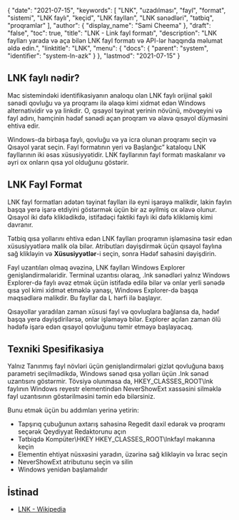 {
  "date": "2021-07-15",
  "keywords": [
"LNK",
"uzadılması",
"fayl",
"format",
"sistemi",
"LNK faylı",
"keçid",
"LNK faylları",
"LNK sənədləri",
"tətbiq",
"proqramlar"
],
  "author": {
    "display_name": "Sami Cheema"
},
  "draft": "false",
  "toc": true,
  "title": "LNK - Link fayl formatı",
  "description": "LNK faylları yarada və aça bilən LNK fayl formatı və API-lər haqqında məlumat əldə edin.",
  "linktitle": "LNK",
  "menu": {
    "docs": {
      "parent": "system",
      "identifier": "system-ln-azk"
}
},
  "lastmod": "2021-07-15"
}

## LNK faylı nədir? ##

Mac sistemindəki identifikasiyanın analoqu olan LNK faylı orijinal şəkil sənədi qovluğu və ya proqramı ilə əlaqə kimi xidmət edən Windows alternatividir və ya linkdir. O, qısayol təyinat yerinin növünü, mövqeyini və fayl adını, həmçinin hədəf sənədi açan proqram və əlavə qısayol düyməsini ehtiva edir.

Windows-da birbaşa faylı, qovluğu və ya icra olunan proqramı seçin və Qısayol yarat seçin. Fayl formatının yeri və Başlanğıc” kataloqu LNK fayllarının iki əsas xüsusiyyətidir. LNK fayllarının fayl formatı maskalanır və əyri ox onların qısa yol olduğunu göstərir.

## LNK Fayl Format ##

LNK fayl formatları adətən təyinat faylları ilə eyni işarəyə malikdir, lakin faylın başqa yerə işarə etdiyini göstərmək üçün bir az əyilmiş ox əlavə olunur. Qısayol iki dəfə kliklədikdə, istifadəçi faktiki faylı iki dəfə klikləmiş kimi davranır.

Tətbiq qısa yollarını ehtiva edən LNK faylları proqramın işləməsinə təsir edən xüsusiyyətlərə malik ola bilər. Atributları dəyişdirmək üçün qısayol faylına sağ klikləyin və **Xüsusiyyətlər**-i seçin, sonra Hədəf sahəsini dəyişdirin.

Fayl uzantıları olmaq əvəzinə, LNK faylları Windows Explorer genişləndirmələridir. Terminal uzantısı olaraq, .lnk sənədləri yalnız Windows Explorer-də faylı əvəz etmək üçün istifadə edilə bilər və onlar yerli sənədə qısa yol kimi xidmət etməklə yanaşı, Windows Explorer-də başqa məqsədlərə malikdir. Bu fayllar da L hərfi ilə başlayır.

Qısayollar yaradılan zaman xüsusi fayl və qovluqlara bağlansa da, hədəf başqa yerə dəyişdirilərsə, onlar işləməyə bilər. Explorer açılan zaman ölü hədəfə işarə edən qısayol qovluğunu təmir etməyə başlayacaq.


## Texniki Spesifikasiya ##

Yalnız Tanınmış fayl növləri üçün genişləndirmələri gizlət qovluğuna baxış parametri seçilmədikdə, Windows sənəd qısa yolları üçün .lnk sənəd uzantısını göstərmir. Tövsiyə olunmasa da, HKEY_CLASSES_ROOT\lnk faylının Windows reyestr elementindən NeverShowExt xassəsini silməklə fayl uzantısının göstərilməsini təmin edə bilərsiniz.

Bunu etmək üçün bu addımları yerinə yetirin:

* Tapşırıq çubuğunun axtarış sahəsinə Regedit daxil edərək və proqramı seçərək Qeydiyyat Redaktorunu açın
* Tətbiqdə Kompüter\HKEY HKEY_CLASSES_ROOT\lnkfayl məkanına keçin
* Elementin ehtiyat nüsxəsini yaradın, üzərinə sağ klikləyin və İxrac seçin
* NeverShowExt atributunu seçin və silin
* Windows yenidən başlamalıdır


## İstinad ##

* [LNK - Wikipedia](https://en.m.wikipedia.org/wiki/Shortcut_(computing))
